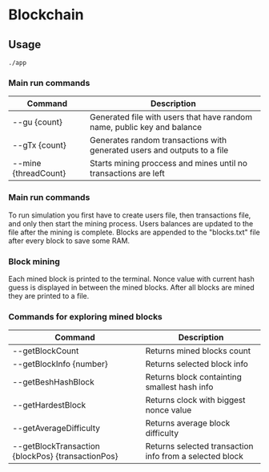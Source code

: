 # Blockchain

## Usage

`./app`

### Main run commands

| Command              | Description                                                                |
|----------------------|----------------------------------------------------------------------------|
| --gu {count}         | Generated file with users that have random name, public key and balance    |
| --gTx {count}        | Generates random transactions with generated users and outputs to a file   |
| --mine {threadCount} | Starts mining proccess and mines until no transactions are left            |

### Main run commands

To run simulation you first have to create users file, then transactions file, and only then start the mining process.
Users balances are updated to the file after the mining is complete. Blocks are appended to the "blocks.txt" file after every block
to save some RAM.

### Block mining

Each mined block is printed to the terminal.
Nonce value with current hash guess is displayed in between the mined blocks.
After all blocks are mined they are printed to a file.

### Commands for exploring mined blocks

| Command                                                | Description                                             |
|--------------------------------------------------------|---------------------------------------------------------|
| --getBlockCount                                        | Returns mined blocks count                              |
| --getBlockInfo {number}                                | Returns selected block info                             |
| --getBeshHashBlock                                     | Returns block containting smallest hash info            |
| --getHardestBlock                                      | Returns clock with biggest nonce value                  |
| --getAverageDifficulty                                 | Returns average block difficulty                        |
| --getBlockTransaction {blockPos} {transactionPos}      | Returns selected transaction info from a selected block |
